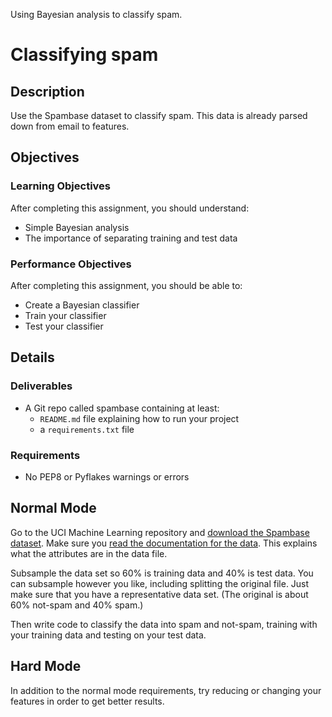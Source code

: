 Using Bayesian analysis to classify spam.

# Classifying spam

## Description

Use the Spambase dataset to classify spam. This data is already parsed down from email to features.

## Objectives

### Learning Objectives

After completing this assignment, you should understand:

* Simple Bayesian analysis
* The importance of separating training and test data

### Performance Objectives

After completing this assignment, you should be able to:

* Create a Bayesian classifier
* Train your classifier
* Test your classifier

## Details

### Deliverables

* A Git repo called spambase containing at least:
  * `README.md` file explaining how to run your project
  * a `requirements.txt` file

### Requirements  

* No PEP8 or Pyflakes warnings or errors

## Normal Mode

Go to the UCI Machine Learning repository and [download the Spambase dataset](https://archive.ics.uci.edu/ml/datasets/Spambase). Make sure you [read the documentation for the data](https://archive.ics.uci.edu/ml/machine-learning-databases/spambase/spambase.DOCUMENTATION). This explains what the attributes are in the data file.

Subsample the data set so 60% is training data and 40% is test data. You can subsample however you like, including splitting the original file. Just make sure that you have a representative data set. (The original is about 60% not-spam and 40% spam.)

Then write code to classify the data into spam and not-spam, training with your training data and testing on your test data.

## Hard Mode

In addition to the normal mode requirements, try reducing or changing your features in order to get better results.
